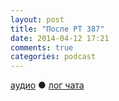 ```yaml
---
layout: post
title: "После РT 387"
date: 2014-04-12 17:21
comments: true
categories: podcast 
---
```

[аудио](http://cdn.radio-t.com/rt387post.mp3) ● [лог чата](http://chat.radio-t.com/logs/radio-t-387.html) <audio src="http://cdn.radio-t.com/rt387post.mp3" preload="none">
